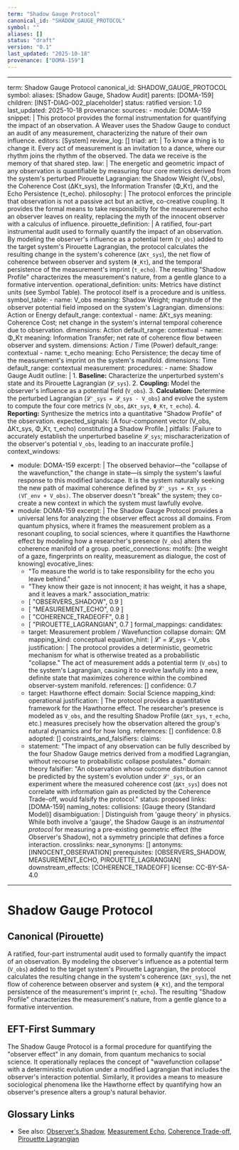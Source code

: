 ```yaml
---
term: "Shadow Gauge Protocol"
canonical_id: "SHADOW_GAUGE_PROTOCOL"
symbol: ""
aliases: []
status: "draft"
version: "0.1"
last_updated: "2025-10-18"
provenance: ["DOMA-159"]
---
```


---
term: Shadow Gauge Protocol
canonical_id: SHADOW_GAUGE_PROTOCOL
symbol:
aliases: [Shadow Gauge, Shadow Audit]
parents: [DOMA-159]
children: [INST-DIAG-002_placeholder]
status: ratified
version: 1.0
last_updated: 2025-10-18
provenance:
  sources:
    - module: DOMA-159
      snippet: |
        This protocol provides the formal instrumentation for quantifying the impact of an observation. A Weaver uses the Shadow Gauge to conduct an audit of any measurement, characterizing the nature of their own influence.
  editors: [System]
  review_log: []
triad:
  art: |
    To know a thing is to change it. Every act of measurement is an invitation to a dance, where our rhythm joins the rhythm of the observed. The data we receive is the memory of that shared step.
  law: |
    The energetic and geometric impact of any observation is quantifiable by measuring four core metrics derived from the system's perturbed Pirouette Lagrangian: the Shadow Weight (V_obs), the Coherence Cost (ΔKτ_sys), the Information Transfer (Φ_Kτ), and the Echo Persistence (τ_echo).
  philosophy: |
    The protocol enforces the principle that observation is not a passive act but an active, co-creative coupling. It provides the formal means to take responsibility for the measurement echo an observer leaves on reality, replacing the myth of the innocent observer with a calculus of influence.
pirouette_definition: |
  A ratified, four-part instrumental audit used to formally quantify the impact of an observation. By modeling the observer's influence as a potential term (`V_obs`) added to the target system's Pirouette Lagrangian, the protocol calculates the resulting change in the system's coherence (`ΔKτ_sys`), the net flow of coherence between observer and system (`Φ_Kτ`), and the temporal persistence of the measurement's imprint (`τ_echo`). The resulting "Shadow Profile" characterizes the measurement's nature, from a gentle glance to a formative intervention.
operational_definition:
  units: Metrics have distinct units (see Symbol Table). The protocol itself is a procedure and is unitless.
  symbol_table:
    - name: V_obs
      meaning: Shadow Weight; magnitude of the observer potential field imposed on the system's Lagrangian.
      dimensions: Action or Energy
      default_range: contextual
    - name: ΔKτ_sys
      meaning: Coherence Cost; net change in the system's internal temporal coherence due to observation.
      dimensions: Action
      default_range: contextual
    - name: Φ_Kτ
      meaning: Information Transfer; net rate of coherence flow between observer and system.
      dimensions: Action / Time (Power)
      default_range: contextual
    - name: τ_echo
      meaning: Echo Persistence; the decay time of the measurement's imprint on the system's manifold.
      dimensions: Time
      default_range: contextual
  measurement:
    procedures:
      - name: Shadow Gauge Audit
        outline: |
          1. **Baseline:** Characterize the unperturbed system's state and its Pirouette Lagrangian (`𝓛_sys`).
          2. **Coupling:** Model the observer's influence as a potential field (`V_obs`).
          3. **Calculation:** Determine the perturbed Lagrangian (`𝓛'_sys = 𝓛_sys - V_obs`) and evolve the system to compute the four core metrics (`V_obs`, `ΔKτ_sys`, `Φ_Kτ`, `τ_echo`).
          4. **Reporting:** Synthesize the metrics into a quantitative "Shadow Profile" of the observation.
        expected_signals: [A four-component vector (V_obs, ΔKτ_sys, Φ_Kτ, τ_echo) constituting a Shadow Profile.]
        pitfalls: [Failure to accurately establish the unperturbed baseline `𝓛_sys`; mischaracterization of the observer's potential `V_obs`, leading to an inaccurate profile.]
context_windows:
  - module: DOMA-159
    excerpt: |
      The observed behavior—the "collapse of the wavefunction," the change in state—is simply the system's lawful response to this modified landscape. It is the system naturally seeking the new path of maximal coherence defined by `𝓛'_sys = Kτ_sys - (VΓ_env + V_obs)`. The observer doesn't "break" the system; they co-create a new context in which the system must lawfully evolve.
  - module: DOMA-159
    excerpt: |
      The Shadow Gauge Protocol provides a universal lens for analyzing the observer effect across all domains. From quantum physics, where it frames the measurement problem as a resonant coupling, to social sciences, where it quantifies the Hawthorne effect by modeling how a researcher's presence (`V_obs`) alters the coherence manifold of a group.
poetic_connections:
  motifs: [the weight of a gaze, fingerprints on reality, measurement as dialogue, the cost of knowing]
  evocative_lines:
    - "To measure the world is to take responsibility for the echo you leave behind."
    - "They know their gaze is not innocent; it has weight, it has a shape, and it leaves a mark."
  association_matrix:
    - [ "OBSERVERS_SHADOW", 0.9 ]
    - [ "MEASUREMENT_ECHO", 0.9 ]
    - [ "COHERENCE_TRADEOFF", 0.8 ]
    - [ "PIROUETTE_LAGRANGIAN", 0.7 ]
formal_mappings:
  candidates:
    - target: Measurement problem / Wavefunction collapse
      domain: QM
      mapping_kind: conceptual
      equation_hint: |
        𝓛' = 𝓛_sys - V_obs
      justification: |
        The protocol provides a deterministic, geometric mechanism for what is otherwise treated as a probabilistic "collapse." The act of measurement adds a potential term (`V_obs`) to the system's Lagrangian, causing it to evolve lawfully into a new, definite state that maximizes coherence within the combined observer-system manifold.
      references: []
      confidence: 0.7
    - target: Hawthorne effect
      domain: Social Science
      mapping_kind: operational
      justification: |
        The protocol provides a quantitative framework for the Hawthorne effect. The researcher's presence is modeled as `V_obs`, and the resulting Shadow Profile (`ΔKτ_sys`, `τ_echo`, etc.) measures precisely how the observation altered the group's natural dynamics and for how long.
      references: []
      confidence: 0.8
  adopted: []
constraints_and_falsifiers:
  claims:
    - statement: "The impact of any observation can be fully described by the four Shadow Gauge metrics derived from a modified Lagrangian, without recourse to probabilistic collapse postulates."
      domain: theory
      falsifier: "An observation whose outcome distribution cannot be predicted by the system's evolution under `𝓛'_sys`, or an experiment where the measured coherence cost (`ΔKτ_sys`) does not correlate with information gain as predicted by the Coherence Trade-off, would falsify the protocol."
      status: proposed
      links: [DOMA-159]
naming_notes:
  collisions: [Gauge theory (Standard Model)]
  disambiguation: |
    Distinguish from 'gauge theory' in physics. While both involve a 'gauge', the Shadow Gauge is an *instrumental protocol* for measuring a pre-existing geometric effect (the Observer's Shadow), not a symmetry principle that defines a force interaction.
crosslinks:
  near_synonyms: []
  antonyms: [INNOCENT_OBSERVATION]
  prerequisites: [OBSERVERS_SHADOW, MEASUREMENT_ECHO, PIROUETTE_LAGRANGIAN]
  downstream_effects: [COHERENCE_TRADEOFF]
license: CC-BY-SA-4.0
---

# Shadow Gauge Protocol

## Canonical (Pirouette)
A ratified, four-part instrumental audit used to formally quantify the impact of an observation. By modeling the observer's influence as a potential term (`V_obs`) added to the target system's Pirouette Lagrangian, the protocol calculates the resulting change in the system's coherence (`ΔKτ_sys`), the net flow of coherence between observer and system (`Φ_Kτ`), and the temporal persistence of the measurement's imprint (`τ_echo`). The resulting "Shadow Profile" characterizes the measurement's nature, from a gentle glance to a formative intervention.

## EFT-First Summary
The Shadow Gauge Protocol is a formal procedure for quantifying the "observer effect" in any domain, from quantum mechanics to social science. It operationally replaces the concept of "wavefunction collapse" with a deterministic evolution under a modified Lagrangian that includes the observer's interaction potential. Similarly, it provides a means to measure sociological phenomena like the Hawthorne effect by quantifying how an observer's presence alters a group's natural behavior.

## Glossary Links
- See also: [Observer's Shadow](OBSERVERS_SHADOW), [Measurement Echo](MEASUREMENT_ECHO), [Coherence Trade-off](COHERENCE_TRADEOFF), [Pirouette Lagrangian](PIROUETTE_LAGRANGIAN)